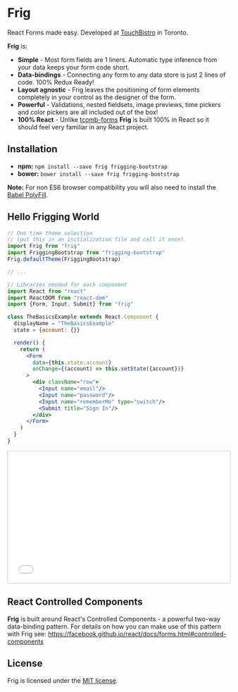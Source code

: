 
# Frig

React Forms made easy. Developed at [TouchBistro](http://touchbistro.com/) in Toronto.

**Frig** is:

* **Simple** - Most form fields are 1 liners. Automatic type inference from your data keeps your form code short.
* **Data-bindings** - Connecting any form to any data store is just 2 lines of code. 100% Redux Ready!
* **Layout agnostic** - Frig leaves the positioning of form elements completely in your control as the designer of the form.
* **Powerful** - Validations, nested fieldsets, image previews, time pickers and color pickers are all included out of the box!
* **100% React** - Unlike [tcomb-forms](https://github.com/gcanti/tcomb-form) **Frig** is built 100% in React so it should feel very familiar in any React project.


## Installation

* **npm:** `npm install --save frig frigging-bootstrap`
* **bower:** `bower install --save frig frigging-bootstrap`

**Note:** For non ES6 browser compatibility you will also need to install the [Babel PolyFill](https://babeljs.io/docs/usage/polyfill/).


## Hello Frigging World

```jsx
// One time theme selection
// (put this in an initialization file and call it once)
import Frig from "frig"
import FriggingBootstrap from "frigging-bootstrap"
Frig.defaultTheme(FriggingBootstrap)

// ...

// Libraries needed for each component
import React from "react"
import ReactDOM from "react-dom"
import {Form, Input, Submit} from "frig"

class TheBasicsExample extends React.Component {
  displayName = "TheBasicsExample"
  state = {account: {}}

  render() {
    return (
      <Form
        data={this.state.account}
        onChange={(account) => this.setState({account})}
      >
        <div className="row">
          <Input name="email"/>
          <Input name="password"/>
          <Input name="rememberMe" type="switch"/>
          <Submit title="Sign In"/>
        </div>
      </Form>
    )
  }
}
```

<iframe src="/frigging-examples/dist/the-basics/" style="
  width: 100%;
  height: 300px;
  border: 1px solid #ccc;
  padding-right: 1px;
"
></iframe>


## React Controlled Components

**Frig** is built around React's Controlled Components - a powerful two-way data-binding pattern. For details on how you can make use of this pattern with Frig see: https://facebook.github.io/react/docs/forms.html#controlled-components

## License

Frig is licensed under the [MIT license](https://raw.githubusercontent.com/TouchBistro/frig/master/LICENSE).
